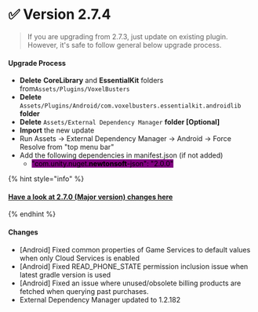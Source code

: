 # ✅ Version 2.7.4

> If you are upgrading from 2.7.3, just update on existing plugin. However, it's safe to follow general below upgrade process.

#### Upgrade Process

* **Delete**  **CoreLibrary** and **EssentialKit** folders from`Assets/Plugins/VoxelBusters`
* **Delete** `Assets/Plugins/Android/com.voxelbusters.essentialkit.androidlib` **folder**
* **Delete** `Assets/External Dependency Manager` **folder \[Optional]**
* **Import** the new update
* Run Assets -> External Dependency Manager -> Android -> Force Resolve from "top menu bar"
* Add the following dependencies in manifest.json (if not added)
  * <mark style="background-color:purple;">"com.unity.nuget.</mark><mark style="background-color:purple;">**newtonsoft**</mark><mark style="background-color:purple;">-json": "2.0.0"</mark>

{% hint style="info" %}
#### [Have a look at 2.7.0 (Major version) changes here](version-2.7.0.md#changes)
{% endhint %}

#### Changes

* \[Android] Fixed common properties of Game Services to default values when only Cloud Services is enabled&#x20;
* \[Android] Fixed READ\_PHONE\_STATE permission inclusion issue when latest gradle version is used
* \[Android] Fixed an issue where unused/obsolete billing products are fetched when querying past purchases.
* External Dependency Manager updated to 1.2.182





